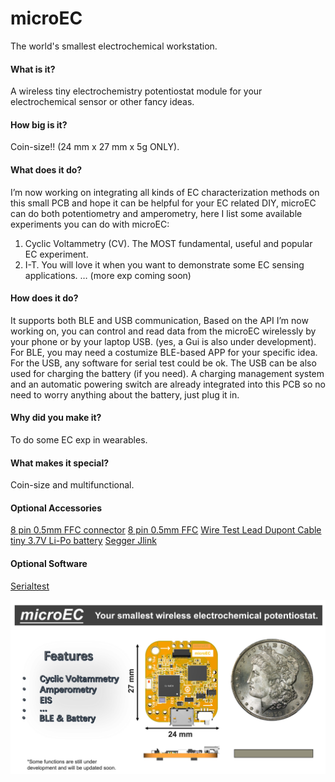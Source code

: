 # microEC
The world's smallest electrochemical workstation.

#### What is it?
A wireless tiny electrochemistry potentiostat module for your electrochemical sensor or other fancy ideas.

#### How big is it?
Coin-size!! (24 mm x 27 mm x 5g ONLY).

#### What does it do?
I’m now working on integrating all kinds of EC characterization methods on this small PCB and hope it can be helpful for your EC related DIY, microEC can do both potentiometry and amperometry, here I list some available experiments you can do with microEC:
1. Cyclic Voltammetry (CV). The MOST fundamental, useful and popular EC experiment.
2. I-T. You will love it when you want to demonstrate some EC sensing applications.
… (more exp coming soon)

#### How does it do?
It supports both BLE and USB communication,
Based on the API I’m now working on, you can control and read data from the microEC wirelessly by your phone or by your laptop USB. (yes, a Gui is also under development).
For BLE, you may need a costumize BLE-based APP for your specific idea.
For the USB, any software for serial test could be ok.
The USB can be also used for charging the battery (if you need). A charging management system and an automatic powering switch are already integrated into this PCB so no need to worry anything about the battery, just plug it in.

#### Why did you make it?
To do some EC exp in wearables.

#### What makes it special?
Coin-size and multifunctional.


#### Optional Accessories
[8 pin 0.5mm FFC connector](https://a.co/d/41zUQaj)
[8 pin 0.5mm FFC](https://a.co/d/j6ZXuap)
[Wire Test Lead Dupont Cable](https://a.co/d/8jUCA4S)
[tiny 3.7V Li-Po battery](https://a.co/d/aWmG9On)
[Segger Jlink](https://a.co/d/bNsx1he)

#### Optional Software
[Serialtest](https://github.com/wh201906/SerialTest)

![enter image description here](http://github.com/solidsonics/microEC/blob/main/figures/microEC.jpg?raw=true "enter image title here")
